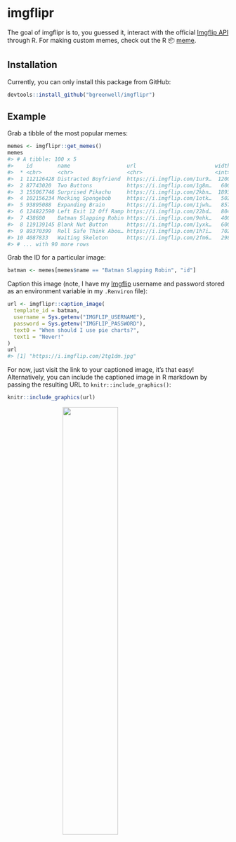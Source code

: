 
<!-- README.md is generated from README.Rmd. Please edit that file -->

# imgflipr

The goal of imgflipr is to, you guessed it, interact with the official
[Imgflip API](https://api.imgflip.com/) through R. For making custom
memes, check out the R 📦 [meme](https://github.com/GuangchuangYu/meme/).

## Installation

Currently, you can only install this package from GitHub:

``` r
devtools::install_github("bgreenwell/imgflipr")
```

## Example

Grab a tibble of the most popular memes:

``` r
memes <- imgflipr::get_memes()
memes
#> # A tibble: 100 x 5
#>    id        name                  url                         width height
#>  * <chr>     <chr>                 <chr>                       <int>  <int>
#>  1 112126428 Distracted Boyfriend  https://i.imgflip.com/1ur9…  1200    800
#>  2 87743020  Two Buttons           https://i.imgflip.com/1g8m…   600    908
#>  3 155067746 Surprised Pikachu     https://i.imgflip.com/2kbn…  1893   1893
#>  4 102156234 Mocking Spongebob     https://i.imgflip.com/1otk…   502    353
#>  5 93895088  Expanding Brain       https://i.imgflip.com/1jwh…   857   1202
#>  6 124822590 Left Exit 12 Off Ramp https://i.imgflip.com/22bd…   804    767
#>  7 438680    Batman Slapping Robin https://i.imgflip.com/9ehk…   400    387
#>  8 119139145 Blank Nut Button      https://i.imgflip.com/1yxk…   600    446
#>  9 89370399  Roll Safe Think Abou… https://i.imgflip.com/1h7i…   702    395
#> 10 4087833   Waiting Skeleton      https://i.imgflip.com/2fm6…   298    403
#> # ... with 90 more rows
```

Grab the ID for a particular image:

``` r
batman <- memes[memes$name == "Batman Slapping Robin", "id"]
```

Caption this image (note, I have my [Imgflip](https://imgflip.com/)
username and password stored as an environment variable in my
`.Renviron` file):

``` r
url <- imgflipr::caption_image(
  template_id = batman, 
  username = Sys.getenv("IMGFLIP_USERNAME"), 
  password = Sys.getenv("IMGFLIP_PASSWORD"), 
  text0 = "When should I use pie charts?",
  text1 = "Never!"
)
url
#> [1] "https://i.imgflip.com/2tg1dm.jpg"
```

For now, just visit the link to your captioned image, it’s that easy\!
Alternatively, you can include the captioned image in R markdown by
passing the resulting URL to
`knitr::include_graphics()`:

``` r
knitr::include_graphics(url)
```

<img src="https://i.imgflip.com/2tg1dm.jpg" width="50%" style="display: block; margin: auto;" />
